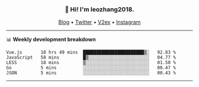 <h3 align="center">👋 Hi! I'm leozhang2018.</h3>
<p align="center">
  <a href="https://leozhang2018.me">Blog</a> •
  <a href="https://twitter.com/leozhang2018">Twitter</a> •
  <a href="https://www.v2ex.com/member/leozhang">V2ex</a> •
  <a href="https://www.instagram.com/leozhanghere">Instagram</a>
</p>

-------

📊 **Weekly development breakdown**
<!--START_SECTION:waka-->

```text
Vue.js       18 hrs 49 mins  ███████████████████████▒░   92.83 %
JavaScript   58 mins         █▒░░░░░░░░░░░░░░░░░░░░░░░   04.77 %
LESS         18 mins         ▒░░░░░░░░░░░░░░░░░░░░░░░░   01.50 %
Go           5 mins          ░░░░░░░░░░░░░░░░░░░░░░░░░   00.47 %
JSON         5 mins          ░░░░░░░░░░░░░░░░░░░░░░░░░   00.43 %
```

<!--END_SECTION:waka-->
-------
